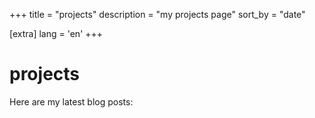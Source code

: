 +++
title = "projects"
description = "my projects page"
sort_by = "date"

[extra]
lang = 'en'
+++

# projects

Here are my latest blog posts:

